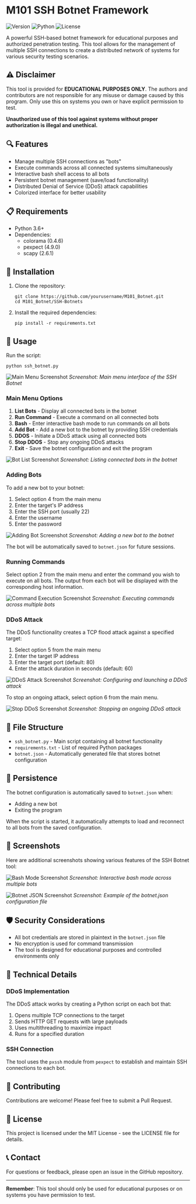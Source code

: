 # M101 SSH Botnet Framework

![Version](https://img.shields.io/badge/version-1.0.0-blue)
![Python](https://img.shields.io/badge/python-3.6%2B-green)
![License](https://img.shields.io/badge/license-MIT-orange)

A powerful SSH-based botnet framework for educational purposes and authorized penetration testing. This tool allows for the management of multiple SSH connections to create a distributed network of systems for various security testing scenarios.

## ⚠️ Disclaimer

This tool is provided for **EDUCATIONAL PURPOSES ONLY**. The authors and contributors are not responsible for any misuse or damage caused by this program. Only use this on systems you own or have explicit permission to test.

**Unauthorized use of this tool against systems without proper authorization is illegal and unethical.**

## 🔍 Features

- Manage multiple SSH connections as "bots"
- Execute commands across all connected systems simultaneously
- Interactive bash shell access to all bots
- Persistent botnet management (save/load functionality)
- Distributed Denial of Service (DDoS) attack capabilities
- Colorized interface for better usability

## 📋 Requirements

- Python 3.6+
- Dependencies:
  - colorama (0.4.6)
  - pexpect (4.9.0)
  - scapy (2.6.1)

## 🔧 Installation

1. Clone the repository:
   ```
   git clone https://github.com/yourusername/M101_Botnet.git
   cd M101_Botnet/SSH-Botnets
   ```

2. Install the required dependencies:
   ```
   pip install -r requirements.txt
   ```

## 🚀 Usage

Run the script:
```
python ssh_botnet.py
```

![Main Menu Screenshot](screenshots/main_menu.png)
*Screenshot: Main menu interface of the SSH Botnet*

### Main Menu Options

1. **List Bots** - Display all connected bots in the botnet
2. **Run Command** - Execute a command on all connected bots
3. **Bash** - Enter interactive bash mode to run commands on all bots
4. **Add Bot** - Add a new bot to the botnet by providing SSH credentials
5. **DDOS** - Initiate a DDoS attack using all connected bots
6. **Stop DDOS** - Stop any ongoing DDoS attacks
7. **Exit** - Save the botnet configuration and exit the program

![Bot List Screenshot](screenshots/bot_list.png)
*Screenshot: Listing connected bots in the botnet*

### Adding Bots

To add a new bot to your botnet:
1. Select option 4 from the main menu
2. Enter the target's IP address
3. Enter the SSH port (usually 22)
4. Enter the username
5. Enter the password

![Adding Bot Screenshot](screenshots/add_bot.png)
*Screenshot: Adding a new bot to the botnet*

The bot will be automatically saved to `botnet.json` for future sessions.

### Running Commands

Select option 2 from the main menu and enter the command you wish to execute on all bots. The output from each bot will be displayed with the corresponding host information.

![Command Execution Screenshot](screenshots/command_execution.png)
*Screenshot: Executing commands across multiple bots*

### DDoS Attack

The DDoS functionality creates a TCP flood attack against a specified target:
1. Select option 5 from the main menu
2. Enter the target IP address
3. Enter the target port (default: 80)
4. Enter the attack duration in seconds (default: 60)

![DDoS Attack Screenshot](screenshots/ddos_attack.png)
*Screenshot: Configuring and launching a DDoS attack*

To stop an ongoing attack, select option 6 from the main menu.

![Stop DDoS Screenshot](screenshots/stop_ddos.png)
*Screenshot: Stopping an ongoing DDoS attack*

## 📁 File Structure

- `ssh_botnet.py` - Main script containing all botnet functionality
- `requirements.txt` - List of required Python packages
- `botnet.json` - Automatically generated file that stores botnet configuration

## 🔄 Persistence

The botnet configuration is automatically saved to `botnet.json` when:
- Adding a new bot
- Exiting the program

When the script is started, it automatically attempts to load and reconnect to all bots from the saved configuration.

## 📸 Screenshots

Here are additional screenshots showing various features of the SSH Botnet tool:

![Bash Mode Screenshot](screenshots/bash_mode.png)
*Screenshot: Interactive bash mode across multiple bots*

![Botnet JSON Screenshot](screenshots/botnet_json.png)
*Screenshot: Example of the botnet.json configuration file*

## 🛡️ Security Considerations

- All bot credentials are stored in plaintext in the `botnet.json` file
- No encryption is used for command transmission
- The tool is designed for educational purposes and controlled environments only

## 🔧 Technical Details

### DDoS Implementation

The DDoS attack works by creating a Python script on each bot that:
1. Opens multiple TCP connections to the target
2. Sends HTTP GET requests with large payloads
3. Uses multithreading to maximize impact
4. Runs for a specified duration

### SSH Connection

The tool uses the `pxssh` module from `pexpect` to establish and maintain SSH connections to each bot.

## 🤝 Contributing

Contributions are welcome! Please feel free to submit a Pull Request.

## 📜 License

This project is licensed under the MIT License - see the LICENSE file for details.

## 📞 Contact

For questions or feedback, please open an issue in the GitHub repository.

---

**Remember**: This tool should only be used for educational purposes or on systems you have permission to test.